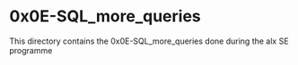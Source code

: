 # 0x0E-SQL_more_queries

This directory contains the 0x0E-SQL_more_queries done during the alx SE programme
